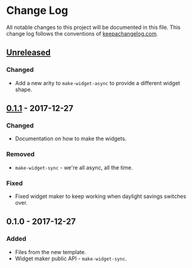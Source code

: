 # Change Log
All notable changes to this project will be documented in this file. This change log follows the conventions of [keepachangelog.com](http://keepachangelog.com/).

## [Unreleased]
### Changed
- Add a new arity to `make-widget-async` to provide a different widget shape.

## [0.1.1] - 2017-12-27
### Changed
- Documentation on how to make the widgets.

### Removed
- `make-widget-sync` - we're all async, all the time.

### Fixed
- Fixed widget maker to keep working when daylight savings switches over.

## 0.1.0 - 2017-12-27
### Added
- Files from the new template.
- Widget maker public API - `make-widget-sync`.

[Unreleased]: https://github.com/your-name/snakesandladders/compare/0.1.1...HEAD
[0.1.1]: https://github.com/your-name/snakesandladders/compare/0.1.0...0.1.1
